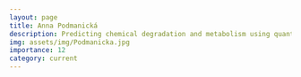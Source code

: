 ```yaml
---
layout: page
title: Anna Podmanická
description: Predicting chemical degradation and metabolism using quantum simulation
img: assets/img/Podmanicka.jpg
importance: 12
category: current
---
```

